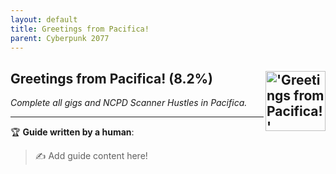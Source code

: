 ```yaml
---
layout: default
title: Greetings from Pacifica!
parent: Cyberpunk 2077
---
```


## Greetings from Pacifica! (8.2%) <img align="right" src="https://cdn.cloudflare.steamstatic.com/steamcommunity/public/images/apps/1091500/c2294767a5ee7ef08429307a739f99e51e453a97.jpg" alt="'Greetings from Pacifica!' achievement icon" width="96" height="96">

_Complete all gigs and NCPD Scanner Hustles in Pacifica._

---

:trophy: **Guide written by a human**:

> :writing_hand: Add guide content here!

